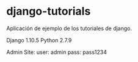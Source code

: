 # django-tutorials
Aplicación de ejemplo de los tutoriales de django.



Django 1.10.5
Python 2.7.9

Admin Site:
  user: admin
  pass: pass1234
